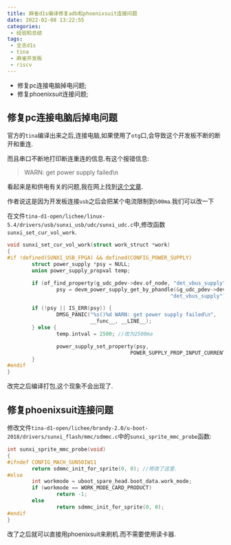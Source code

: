 ```yaml
---
title: 麻雀d1s编译修复adb和phoenixsuit连接问题
date: 2022-02-08 13:22:55
categories:
 - 经验和总结
tags:
 - 全志d1s
 - tina
 - 麻雀开发板
 - riscv
---
```


* 修复pc连接电脑掉电问题;
* 修复phoenixsuit连接问题;

<!-- more -->

## 修复pc连接电脑后掉电问题

官方的`tina`编译出来之后,连接电脑,如果使用了`otg`口,会导致这个开发板不断的断开和重连.

而且串口不断地打印断连重连的信息.有这个报错信息:

> WARN: get power supply failed\n

看起来是和供电有关的问题,我在网上找到[这个文章](https://blog.csdn.net/qq_45362097/article/details/120710425).

作者说这是因为开发板连接`usb`之后会把某个电流限制到`500ma`.我们可以改一下

在文件`tina-d1-open/lichee/linux-5.4/drivers/usb/sunxi_usb/udc/sunxi_udc.c`中,修改函数`sunxi_set_cur_vol_work`.

```c
void sunxi_set_cur_vol_work(struct work_struct *work)
{
#if !defined(SUNXI_USB_FPGA) && defined(CONFIG_POWER_SUPPLY)
        struct power_supply *psy = NULL;
        union power_supply_propval temp;

        if (of_find_property(g_udc_pdev->dev.of_node, "det_vbus_supply", NULL))
                psy = devm_power_supply_get_by_phandle(&g_udc_pdev->dev,
                                                     "det_vbus_supply");

        if (!psy || IS_ERR(psy)) {
                DMSG_PANIC("%s()%d WARN: get power supply failed\n",
                           __func__, __LINE__);
        } else {
                temp.intval = 2500; //改为2500ma

                power_supply_set_property(psy,
                                        POWER_SUPPLY_PROP_INPUT_CURRENT_LIMIT, &temp);
        }
#endif
}
```

改完之后编译打包,这个现象不会出现了.

## 修复phoenixsuit连接问题

修改文件`tina-d1-open/lichee/brandy-2.0/u-boot-2018/drivers/sunxi_flash/mmc/sdmmc.c`中的`sunxi_sprite_mmc_probe`函数:

```c
int sunxi_sprite_mmc_probe(void)
{
#ifndef CONFIG_MACH_SUN50IW11
        return sdmmc_init_for_sprite(0, 0); //修改了这里.
#else
        int workmode = uboot_spare_head.boot_data.work_mode;
        if (workmode == WORK_MODE_CARD_PRODUCT)
                return -1;
        else
                return sdmmc_init_for_sprite(0, 0);
#endif
}
```

改了之后就可以直接用phoenixsuit来刷机.而不需要使用读卡器.